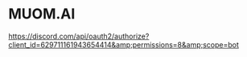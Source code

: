 # MUOM.AI
https://discord.com/api/oauth2/authorize?client_id=629711161943654414&amp;permissions=8&amp;scope=bot
